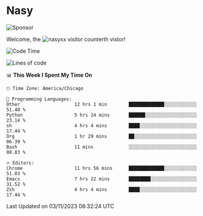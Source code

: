 # Nasy

<!--
<p align="center">
<img height="200" src="https://github-readme-stats.vercel.app/api?username=nasyxx&count_private=true&show_icons=true&theme=dracula&include_all_commits=true"/>
<img height="200" src="https://github-readme-stats.vercel.app/api/top-langs/?username=nasyxx&theme=dracula&hide=html,jupyter+notebook&count_private=true&show_icons=true"/>
</p>

  
----------------
-->

![Sponsor](https://img.shields.io/static/v1.svg?label=Sponsor&message=%E2%9D%A4&logo=GitHub&style=flat&color=pink)
 
Welcome, the ![nasyxx visitor counter](https://count.getloli.com/get/@nasyxx?theme=rule34)th vistor!
 
<!--START_SECTION:waka-->
![Code Time](http://img.shields.io/badge/Code%20Time-3%2C894%20hrs%2024%20mins-blue)

![Lines of code](https://img.shields.io/badge/From%20Hello%20World%20I%27ve%20Written-6.3%20million%20lines%20of%20code-blue)

📊 **This Week I Spent My Time On** 

```text
🕑︎ Time Zone: America/Chicago

💬 Programming Languages: 
Other                    12 hrs 1 min        █████████████░░░░░░░░░░░░   51.40 % 
Python                   5 hrs 24 mins       ██████░░░░░░░░░░░░░░░░░░░   23.14 % 
sh                       4 hrs 4 mins        ████░░░░░░░░░░░░░░░░░░░░░   17.44 % 
Org                      1 hr 29 mins        ██░░░░░░░░░░░░░░░░░░░░░░░   06.39 % 
Bash                     11 mins             ░░░░░░░░░░░░░░░░░░░░░░░░░   00.83 % 

🔥 Editors: 
Chrome                   11 hrs 56 mins      █████████████░░░░░░░░░░░░   51.03 % 
Emacs                    7 hrs 22 mins       ████████░░░░░░░░░░░░░░░░░   31.52 % 
Zsh                      4 hrs 4 mins        ████░░░░░░░░░░░░░░░░░░░░░   17.44 % 
```


 Last Updated on 03/11/2023 08:32:24 UTC
<!--END_SECTION:waka-->

<!-- ![visitors](https://visitor-badge.laobi.icu/badge?page_id=nasyxx.nasyxx) -->
